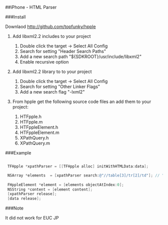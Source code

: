 
##iPhone - HTML Parser

###Install

Downlaod
http://github.com/topfunky/hpple

1. Add libxml2.2 includes to your project

   1. Double click the target -> Select All Config
   2. Search for setting "Header Search Paths"
   3. Add a new search path "${SDKROOT}/usr/include/libxml2"
   4. Enable recursive option

2. Add libxml2.2 library to to your project

   1. Double click the target -> Select All Config
   2. Search for setting "Other Linker Flags"
   3. Add a new search flag "-lxml2"

3. From hpple get the following source code files an add them to your project:

   1. HTFpple.h
   2. HTFpple.m
   3. HTFppleElement.h
   4. HTFppleElement.m
   5. XPathQuery.h
   6. XPathQuery.m


###Example

```objective-c
 ```
```objective-c
 TFHpple *xpathParser = [[TFHpple alloc] initWithHTMLData:data];
 ```
```objective-c
 NSArray *elements  = [xpathParser search:@"//table[3]/tr[2]/td"]; // "//a" -- all a tags
 
 FHppleElement *element = [elements objectAtIndex:0];
 NSString *content = [element content];  
 [xpathParser release];
 [data release];
 ```
###Note

It did not work for EUC JP




